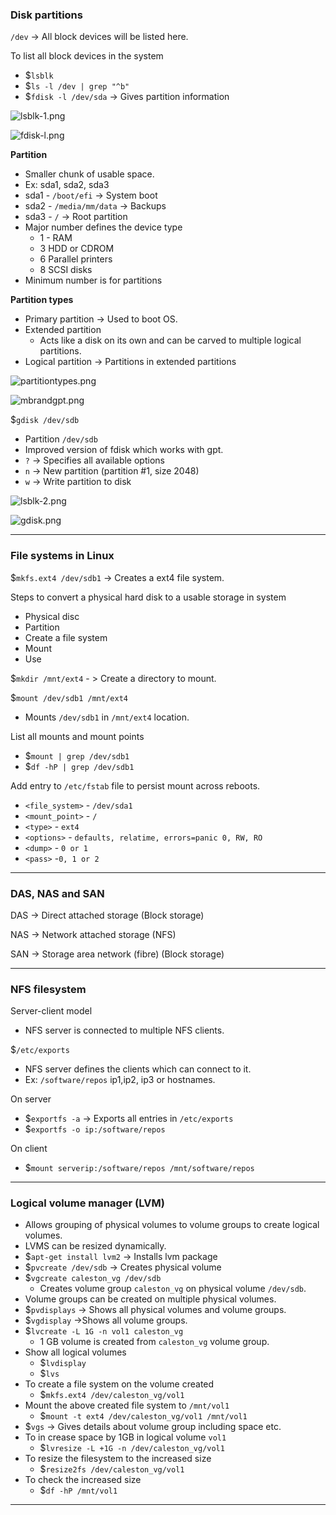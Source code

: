 
### Disk partitions

`/dev` -> All block devices will be listed here.

To list all block devices in the system
- $`lsblk`
- $`ls -l /dev | grep "^b"`
- $`fdisk -l /dev/sda` -> Gives partition information

![lsblk-1.png](Attachments/lsblk-1.png)

![fdisk-l.png](Attachments/fdisk-l.png)

**Partition**
- Smaller chunk of usable space.
- Ex: sda1, sda2, sda3
- sda1 - `/boot/efi` -> System boot
- sda2 - `/media/mm/data` -> Backups
- sda3 - `/` -> Root partition
- Major number defines the device type
	- 1 - RAM
	- 3 HDD or CDROM
	- 6 Parallel printers
	- 8 SCSI disks
- Minimum number is for partitions

**Partition types**

- Primary partition -> Used to boot OS.
- Extended partition
	- Acts like a disk on its own and can be carved to multiple logical partitions.
- Logical partition -> Partitions in extended partitions

![partitiontypes.png](Attachments/partitiontypes.png)

![mbrandgpt.png](Attachments/mbrandgpt.png)

$`gdisk /dev/sdb`
- Partition `/dev/sdb`
- Improved version of fdisk which works with gpt.
- `?` -> Specifies all available options
- `n` -> New partition (partition #1, size 2048)
- `w` -> Write partition to disk

![lsblk-2.png](Attachments/lsblk-2.png)


![gdisk.png](Attachments/gdisk.png)


---

### File systems in Linux

$`mkfs.ext4 /dev/sdb1` -> Creates a ext4 file system.

Steps to convert a physical hard disk to a usable storage in system
- Physical disc
- Partition
- Create a file system
- Mount
- Use

$`mkdir /mnt/ext4` - > Create a directory to mount.

$`mount /dev/sdb1 /mnt/ext4`
- Mounts `/dev/sdb1` in `/mnt/ext4` location.

List all mounts and mount points
- $`mount | grep /dev/sdb1`
- $`df -hP | grep /dev/sdb1`

Add entry to `/etc/fstab` file to persist mount across reboots.
- `<file_system>` - `/dev/sda1`
- `<mount_point>` - `/`
- `<type>` - `ext4`
- `<options>` - `defaults, relatime, errors=panic 0, RW, RO`
- `<dump>` - `0 or 1`
- `<pass>` -`0, 1 or 2`

---

### DAS, NAS and SAN

DAS -> Direct attached storage (Block storage)

NAS -> Network attached storage (NFS)

SAN -> Storage area network (fibre) (Block storage)

---

### NFS filesystem

Server-client model
- NFS server is connected to multiple NFS clients.

$`/etc/exports`
- NFS server defines the clients which can connect to it.
- Ex: `/software/repos` ip1,ip2, ip3 or hostnames.

On server
- $`exportfs -a` -> Exports all entries in `/etc/exports`
- $`exportfs -o ip:/software/repos`

On client
- $`mount serverip:/software/repos /mnt/software/repos`

---

### Logical volume manager (LVM)

- Allows grouping of physical volumes to volume groups to create logical volumes.
- LVMS can be resized dynamically.
- $`apt-get install lvm2` -> Installs lvm package
- $`pvcreate /dev/sdb` -> Creates physical volume
- $`vgcreate caleston_vg /dev/sdb`
	- Creates volume group `caleston_vg` on physical volume `/dev/sdb`.
- Volume groups can be created on multiple physical volumes.
- $`pvdisplays` -> Shows all physical volumes and volume groups.
- $`vgdisplay` ->Shows all volume groups.
- $`lvcreate -L 1G -n vol1 caleston_vg`
	- 1 GB volume is created from `caleston_vg` volume group.
- Show all logical volumes
	- $`lvdisplay`
	- $`lvs`
- To create a file system on the volume created
	- $`mkfs.ext4 /dev/caleston_vg/vol1`
- Mount the above created file system to `/mnt/vol1`
	- $`mount -t ext4 /dev/caleston_vg/vol1 /mnt/vol1`
- $`vgs` -> Gives details about volume group including space etc.
- To in crease space by 1GB in logical volume `vol1`
	- $`lvresize -L +1G -n /dev/caleston_vg/vol1`
- To resize the filesystem to the increased size
	- $`resize2fs /dev/caleston_vg/vol1`
- To check the increased size
	- $`df -hP /mnt/vol1`


---






